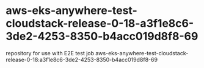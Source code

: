 # aws-eks-anywhere-test-cloudstack-release-0-18-a3f1e8c6-3de2-4253-8350-b4acc019d8f8-69
repository for use with E2E test job aws-eks-anywhere-test-cloudstack-release-0-18:a3f1e8c6-3de2-4253-8350-b4acc019d8f8-69
